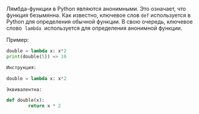Лямбда-функции в Python являются анонимными. Это означает, что функция безымянна. Как известно, ключевое слов `def` используется в Python для определения обычной функции. В свою очередь, ключевое слово  `lambda`  используется для определения анонимной функции.

Пример:
```python
double = lambda x: x*2
print(double(5)) => 10
```

```python
Инструкция:

double = lambda x: x*2

Эквивалентна:

def double(x):
		return x * 2
```
